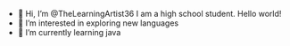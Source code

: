 - 👋 Hi, I’m @TheLearningArtist36 I am a high school student. Hello world!
- 👀 I’m interested in exploring new languages
- 🌱 I’m currently learning java

<!---
TheLearningArtist36/TheLearningArtist36 is a ✨ special ✨ repository because its `README.md` (this file) appears on your GitHub profile.
You can click the Preview link to take a look at your changes.
--->
